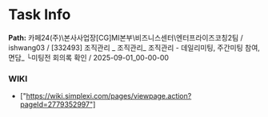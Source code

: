 # Task Info

**Path:** 카페24(주)\본사사업장\[CG]MI본부\비즈니스센터\엔터프라이즈코칭2팀 / ishwang03 / [332493] 조직관리 _ 조직관리_ 조직관리 - 데일리미팅, 주간미팅 참여, 면담_ └미팅전 회의록 확인 / 2025-09-01_00-00-00

### WIKI
- ["https://wiki.simplexi.com/pages/viewpage.action?pageId=2779352997"]

